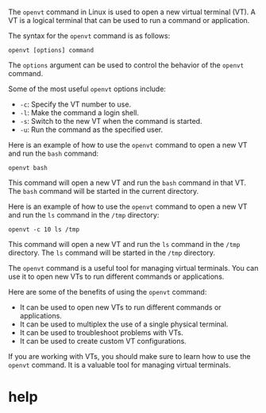 # 

The `openvt` command in Linux is used to open a new virtual terminal (VT). A VT is a logical terminal that can be used to run a command or application.

The syntax for the `openvt` command is as follows:

```
openvt [options] command
```

The `options` argument can be used to control the behavior of the `openvt` command.

Some of the most useful `openvt` options include:

* `-c`: Specify the VT number to use.
* `-l`: Make the command a login shell.
* `-s`: Switch to the new VT when the command is started.
* `-u`: Run the command as the specified user.

Here is an example of how to use the `openvt` command to open a new VT and run the `bash` command:

```
openvt bash
```

This command will open a new VT and run the `bash` command in that VT. The `bash` command will be started in the current directory.

Here is an example of how to use the `openvt` command to open a new VT and run the `ls` command in the `/tmp` directory:

```
openvt -c 10 ls /tmp
```

This command will open a new VT and run the `ls` command in the `/tmp` directory. The `ls` command will be started in the `/tmp` directory.

The `openvt` command is a useful tool for managing virtual terminals. You can use it to open new VTs to run different commands or applications.

Here are some of the benefits of using the `openvt` command:

* It can be used to open new VTs to run different commands or applications.
* It can be used to multiplex the use of a single physical terminal.
* It can be used to troubleshoot problems with VTs.
* It can be used to create custom VT configurations.

If you are working with VTs, you should make sure to learn how to use the `openvt` command. It is a valuable tool for managing virtual terminals.




# help 

```

```
